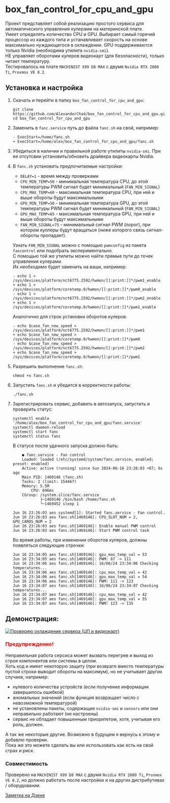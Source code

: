 # box_fan_control_for_cpu_and_gpu

Проект представляет собой реализацию простого сервиса для автоматического управления кулерами на материнской плате.  
Умеет определять количество CPU и GPU. Выбирает самый горячий процессор из каждого типа и устанавливает скорость на основе максимально нуждающегося в охлаждении. GPU поддерживаются только Nvidia (необходима утилита `nvidia-smi`).  
НЕ управляет оборотами кулеров видеокарт (для безопасности), только читает температуру.  
Тестировалось на плате `MACHINIST X99 D8 MAX` с двумя `Nvidia RTX 2080 Ti`, `Proxmox VE 8.2`.  

## Установка и настройка  
1. Скачать и перейти в папку `box_fan_control_for_cpu_and_gpu`:
	```
	git clone https://github.com/AlexanderChad/box_fan_control_for_cpu_and_gpu.git
	cd box_fan_control_for_cpu_and_gpu
	```
1. Заменить в `fanc.service` путь до файла `fanc.sh` на свой, например:
	```
	- ExecStart=/home/fanc.sh
	+ ExecStart=/home/alex/box_fan_control_for_cpu_and_gpu/fanc.sh
	```
1. Убедиться в наличии и правильной работе утилиты `nvidia-smi`. При ее отсутсвии установить/обновить драйвера видеокарты Nvidia.  
1. В `fanc.sh` установить предпочитаемые настройки:  
	* `DELAY=1` - время между проверками  
	* `CPU_MIN_TEMP=50` - минимальная температура CPU, до этой температуры PWM сигнал будет минимальный (`FAN_MIN_SIGNAL`)  
	* `CPU_MAX_TEMP=60` - максимальная температура CPU, при ней и выше обороты будут максимальными  
	* `GPU_MIN_TEMP=50` - минимальная температура GPU, до этой температуры PWM сигнал будет минимальный (`FAN_MIN_SIGNAL`)  
	* `GPU_MAX_TEMP=65` - максимальная температура GPU, при ней и выше обороты будут максимальными  
	* `FAN_MIN_SIGNAL=75` - минимальный сигнал PWM (порог), при котором куллеры будут вращаться (ниже которого связь сигнал-обороты пропадает).  
	
	Узнать `FAN_MIN_SIGNAL` можно с помощью `pwmconfig` из пакета `fancontrol` или подобрать экспериментально.  
	С помощью той же утилиты можно найти прямые пути до точек управления кулерами.  
	Их необходимо будет заменить на ваши, например:  
	```
	- echo 1 > /sys/devices/platform/nct6775.2592/hwmon/[[:print:]]*/pwm1_enable
	+ echo 1 > /sys/devices/platform/coretemp.0/hwmon/[[:print:]]*/pwm0_enable
	- echo 1 > /sys/devices/platform/nct6775.2592/hwmon/[[:print:]]*/pwm2_enable
	+ echo 1 > /sys/devices/platform/coretemp.0/hwmon/[[:print:]]*/pwm1_enable
	```  
	Аналогично для строк установки оборотов кулеров:  
	```
	- echo $case_fan_new_speed > /sys/devices/platform/nct6775.2592/hwmon/[[:print:]]*/pwm1
	+ echo $case_fan_new_speed > /sys/devices/platform/coretemp.0/hwmon/[[:print:]]*/pwm0
	- echo $case_fan_new_speed > /sys/devices/platform/nct6775.2592/hwmon/[[:print:]]*/pwm2
	+ echo $case_fan_new_speed > /sys/devices/platform/coretemp.0/hwmon/[[:print:]]*/pwm1
	```  
1. Разрешить выполнение `fanc.sh`:  
	```
	chmod +x fanc.sh
	```  
1. Запустить `fanc.sh` и убедится в корректности работы:  
	```
	./fanc.sh
	```  
1. Зарегистрировать сервис, добавить в автозапуск, запустить и проверить статус:  
	```
	systemctl enable '/home/alex/box_fan_control_for_cpu_and_gpu/fanc.service'
	systemctl daemon-reload
	systemctl start fanc
	systemctl status fanc
	```  
	В статусе после удачного запуска должно быть:  
	```
		● fanc.service - Fan control
		Loaded: loaded (/etc/systemd/system/fanc.service; enabled; preset: enabled)
		Active: active (running) since Sun 2024-06-16 23:26:03 +07; 6s ago
		Main PID: 1469146 (fanc.sh)
		Tasks: 2 (limit: 154467)
		Memory: 5.5M
			CPU: 696ms
		CGroup: /system.slice/fanc.service
				├─1469146 /bin/bash /home/fanc.sh
				└─1469452 sleep 1
	
	Jun 16 23:26:03 aes systemd[1]: Started fanc.service - Fan control.
	Jun 16 23:26:03 aes fanc.sh[1469146]: CPU_SLOT_NUM = 2, GPU_CARDS_NUM = 2
	Jun 16 23:26:03 aes fanc.sh[1469146]: Enable manual PWM control
	Jun 16 23:26:03 aes fanc.sh[1469146]: Start PWM control task
	```  
	Во время работы, при изменении оборотов кулеров, должны появляться следующие строчки:
	```
	Jun 16 23:34:05 aes fanc.sh[1469146]: gpu_max_temp_val = 53
	Jun 16 23:34:05 aes fanc.sh[1469146]: PWM: 87 -> 111
	Jun 16 23:34:06 aes fanc.sh[1469146]: 16/06/24 23:34:06 Checking temperatures...
	Jun 16 23:34:06 aes fanc.sh[1469146]: cpu_max_temp_val = 42
	Jun 16 23:34:06 aes fanc.sh[1469146]: gpu_max_temp_val = 54
	Jun 16 23:34:06 aes fanc.sh[1469146]: PWM: 111 -> 123
	Jun 16 23:34:07 aes fanc.sh[1469146]: 16/06/24 23:34:07 Checking temperatures...
	Jun 16 23:34:07 aes fanc.sh[1469146]: cpu_max_temp_val = 42
	Jun 16 23:34:07 aes fanc.sh[1469146]: gpu_max_temp_val = 55
	Jun 16 23:34:07 aes fanc.sh[1469146]: PWM: 123 -> 135
	```  

## Демонстрация:  
[![Проверяю охлаждение сервера (ЦП и видеокарт)](https://i.ytimg.com/vi/YAdFYVp97Wk/hq720_2.jpg)](https://youtube.com/shorts/YAdFYVp97Wk?feature=share)  

### <b><font color="#FF0000">Предупреждение!</font></b>  
Неправильная работа серсиса может вызвать перегрев и выход из строя компонентов или системы в целом.  
Хоть код и имеет некоторую защиту (при возврате вместо температуры пустой строки выводит обороты на максимум), но не учитывает других случаев, например:  
* нулевого количества устройств (если получение информации завершилось ошибкой)  
* аномальных значений (если функция возвращает число с невозможной температурой)  
* не установлены пакеты, содержащие `nvidia-smi` и `sensors` или они неправильно работают (не настроены)  
* сервис не обладает повышенным приоритетом, хотя, учитывая его роль, должен.  

А так же некоторые другие. Возможно в будущем я вернусь к этому и добавлю проверки.  
Пока же это можете сделать вы или использовать как есть на свой страх и риск.  

### Совместимость  
Проверено на  `MACHINIST X99 D8 MAX` с двумя `Nvidia RTX 2080 Ti`, `Proxmox VE 8.2`, но должно работать после настройки и на других дистрибутивах / оборудовании.

[Заметка на Дзене](https://dzen.ru/b/ZiELJLmPUiH7RN4i)  
